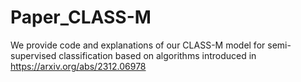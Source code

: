 # Paper_CLASS-M
We provide code and explanations of our CLASS-M model for semi-supervised classification based on algorithms introduced in https://arxiv.org/abs/2312.06978
